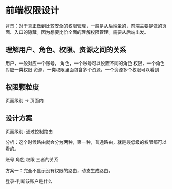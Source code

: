 # 前端权限设计

背景：对于真正做到比较安全的权限管理，一般是从后端坐的，前端主要是做的页面、入口的隐藏。因为想要比价全面的理解权限管理。需要从后端出发。

## 理解用户、角色、权限、资源之间的关系

用户，一般对应一个账号，
角色，一个账号可以设置不同的角色
权限，一个角色对应一类权限
资源，一类权限里面包含多个资源，一个资源多个权限可以看到

## 权限颗粒度

页面级别 -> 页面内

## 设计方案

页面级别: 通过控制路由

分析：这个时候路由就会分为两种，第一种，普通路由，就是最低级的权限都可以看的。

账号 角色 权限 三者的关系

方案一：完全不显示没有权限的路由，动态生成路由，

登录-判断该账户是什么